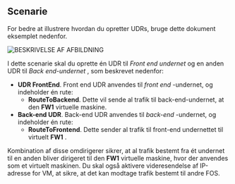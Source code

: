 ## <a name="scenario"></a>Scenarie

For bedre at illustrere hvordan du opretter UDRs, bruge dette dokument eksemplet nedenfor.

![BESKRIVELSE AF AFBILDNING](./media/virtual-network-create-udr-scenario-include/figure1.png)

I dette scenarie skal du oprette én UDR til *Front end undernet* og en anden UDR til *Back end-undernet* , som beskrevet nedenfor: 

- **UDR FrontEnd**. Front end UDR anvendes til *front end* -undernet, og indeholder én rute:  
    - **RouteToBackend**. Dette vil sende al trafik til back-end-undernet, at den **FW1** virtuelle maskine.
- **Back-end UDR**. Back-end UDR anvendes til *back-end* -undernet, og indeholder én rute: 
    - **RouteToFrontend**. Dette sender al trafik til front-end undernettet til virtuelt **FW1** .

Kombination af disse omdirigerer sikrer, at al trafik bestemt fra ét undernet til en anden bliver dirigeret til den **FW1** virtuelle maskine, hvor der anvendes som et virtuelt maskinen. Du skal også aktivere videresendelse af IP-adresse for VM, at sikre, at det kan modtage trafik bestemt til andre FOS.
